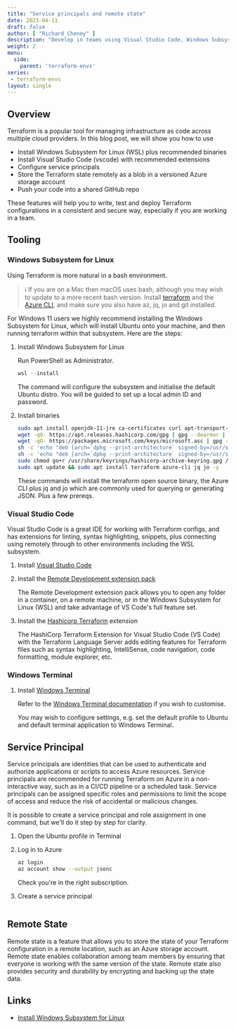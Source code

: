 ```yaml
---
title: "Service principals and remote state"
date: 2023-04-11
draft: false
author: [ "Richard Cheney" ]
description: "Develop in teams using Visual Studio Code, Windows Subsystem for Linux, service principals and remote state."
weight: 2
menu:
  side:
    parent: 'terraform-envs'
series:
 - terraform-envs
layout: single
---
```


## Overview

Terraform is a popular tool for managing infrastructure as code across multiple cloud providers. In this blog post, we will show you how to use

* Install Windows Subsystem for Linux (WSL) plus recommended binaries
* Install Visual Studio Code (vscode) with recommended extensions
* Configure service principals
* Store the Terraform state remotely as a blob in a versioned Azure storage account
* Push your code into a shared GitHub repo

These features will help you to write, test and deploy Terraform configurations in a consistent and secure way, especially if you are working in a team.

## Tooling

### Windows Subsystem for Linux

Using Terraform is more natural in a bash environment.

> ℹ️ If you are on a Mac then macOS uses bash, although you may wish to update to a more recent bash version. Install [terraform](https://developer.hashicorp.com/terraform/downloads?product_intent=terraform) and the [Azure CLI](https://learn.microsoft.com/cli/azure/install-azure-cli-macos), and make sure you also have az, jq, jo and git installed.

For Windows 11 users we highly recommend installing the Windows Subsystem for Linux, which will install Ubuntu onto your machine, and then running terraform within that subsystem. Here are the steps:

1. Install Windows Subsystem for Linux

    Run PowerShell as Administrator.

    ```powershell
    wsl --install
    ```

    The command will configure the subsystem and initialise the default Ubuntu distro. You will be guided to set up a local admin ID and password.

1. Install binaries

    ```bash
    sudo apt install openjdk-11-jre ca-certificates curl apt-transport-https lsb-release gnupg gpg wget -y
    wget -qO- https://apt.releases.hashicorp.com/gpg | gpg --dearmor | sudo tee /usr/share/keyrings/hashicorp-archive-keyring.gpg > /dev/null
    wget -qO- https://packages.microsoft.com/keys/microsoft.asc | gpg --dearmor | sudo tee /usr/share/keyrings/microsoft.gpg > /dev/null
    sh -c 'echo "deb [arch=`dpkg --print-architecture` signed-by=/usr/share/keyrings/hashicorp-archive-keyring.gpg] https://apt.releases.hashicorp.com `lsb_release -cs` main" | sudo tee /etc/apt/sources.list.d/hashicorp.list'
    sh -c 'echo "deb [arch=`dpkg --print-architecture` signed-by=/usr/share/keyrings/microsoft.gpg] https://packages.microsoft.com/repos/azure-cli/ `lsb_release -cs` main" | sudo tee /etc/apt/sources.list.d/azure-cli.list'
    sudo chmod go+r /usr/share/keyrings/hashicorp-archive-keyring.gpg /usr/share/keyrings/microsoft.gpg
    sudo apt update && sudo apt install terraform azure-cli jq jo -y
    ```

    These commands will install the terraform open source binary, the Azure CLI plus jq and jo which are commonly used for querying or generating JSON. Plus a few prereqs.

### Visual Studio Code

Visual Studio Code is a great IDE for working with Terraform configs, and has extensions for linting, syntax highlighting, snippets, plus connecting using remotely through to other environments including the WSL subsystem.

1. Install [Visual Studio Code](https://code.visualstudio.com/download)
1. Install the [Remote Development extension pack](https://marketplace.visualstudio.com/items?itemName=ms-vscode-remote.vscode-remote-extensionpack)

    The Remote Development extension pack allows you to open any folder in a container, on a remote machine, or in the Windows Subsystem for Linux (WSL) and take advantage of VS Code's full feature set.

1. Install the [Hashicorp Terraform](https://marketplace.visualstudio.com/items?itemName=HashiCorp.terraform) extension

    The HashiCorp Terraform Extension for Visual Studio Code (VS Code) with the Terraform Language Server adds editing features for Terraform files such as syntax highlighting, IntelliSense, code navigation, code formatting, module explorer, etc.

### Windows Terminal

1. Install [Windows Terminal](https://aka.ms/terminal)

    Refer to the [Windows Terminal documentation](https://aka/ms/terminaldocs) if you wish to customise.

    You may wish to configure settings, e.g. set the default profile to Ubuntu and default terminal application to Windows Terminal.

## Service Principal

Service principals are identities that can be used to authenticate and authorize applications or scripts to access Azure resources. Service principals are recommended for running Terraform on Azure in a non-interactive way, such as in a CI/CD pipeline or a scheduled task. Service principals can be assigned specific roles and permissions to limit the scope of access and reduce the risk of accidental or malicious changes.

It is possible to create a service principal and role assignment in one command, but we'll do it step by step for clarity.

1. Open the Ubuntu profile in Terminal
1. Log in to Azure

    ```bash
    az login
    az account show --output jsonc
    ```

    Check you're in the right subscription.

1. Create a service principal

    ```bash

    ```

## Remote State

Remote state is a feature that allows you to store the state of your Terraform configuration in a remote location, such as an Azure storage account. Remote state enables collaboration among team members by ensuring that everyone is working with the same version of the state. Remote state also provides security and durability by encrypting and backing up the state data.

## Links

* [Install Windows Subsystem for Linux](https://learn.microsoft.com/windows/wsl/install)
